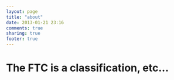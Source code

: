 ```yaml
---
layout: page
title: "about"
date: 2013-01-21 23:16
comments: true
sharing: true
footer: true
---
```

# The FTC is a classification, etc...
